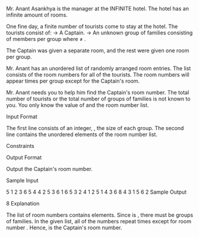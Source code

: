 Mr. Anant Asankhya is the manager at the INFINITE hotel. The hotel has an infinite amount of rooms.

One fine day, a finite number of tourists come to stay at the hotel. 
The tourists consist of:
→ A Captain.
→ An unknown group of families consisting of  members per group where  ≠ .

The Captain was given a separate room, and the rest were given one room per group.

Mr. Anant has an unordered list of randomly arranged room entries. The list consists of the room numbers for all of the tourists. The room numbers will appear  times per group except for the Captain's room.

Mr. Anant needs you to help him find the Captain's room number. 
The total number of tourists or the total number of groups of families is not known to you. 
You only know the value of  and the room number list.

Input Format

The first line consists of an integer, , the size of each group.
The second line contains the unordered elements of the room number list.


Constraints


Output Format

Output the Captain's room number.

Sample Input

5
1 2 3 6 5 4 4 2 5 3 6 1 6 5 3 2 4 1 2 5 1 4 3 6 8 4 3 1 5 6 2 
Sample Output

8
Explanation

The list of room numbers contains  elements. Since  is , there must be  groups of families. In the given list, all of the numbers repeat  times except for room number . 
Hence,  is the Captain's room number.
